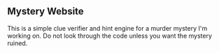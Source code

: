## Mystery Website

This is a simple clue verifier and hint engine for a murder mystery I'm working on.
Do not look through the code unless you want the mystery ruined.
